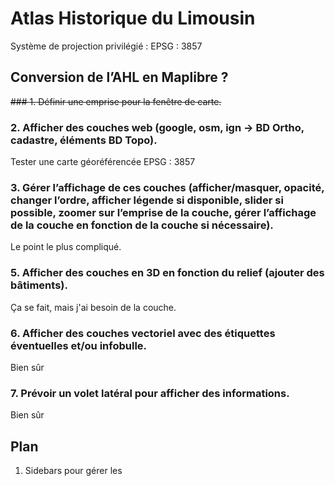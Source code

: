 # Atlas Historique du Limousin

Système de projection privilégié : EPSG : 3857

## Conversion de l’AHL en Maplibre ?

<s>### 1. Définir une emprise pour la fenêtre de carte.</s>

### 2. Afficher des couches web (google, osm, ign -> BD Ortho, cadastre, éléments BD Topo).

Tester une carte géoréférencée EPSG : 3857

### 3. Gérer l’affichage de ces couches (afficher/masquer, opacité, changer l’ordre, afficher légende si disponible, slider si possible, zoomer sur l’emprise de la couche, gérer l’affichage de la couche en fonction de la couche si nécessaire).

Le point le plus compliqué.

### 5. Afficher des couches en 3D en fonction du relief (ajouter des bâtiments).

Ça se fait, mais j'ai besoin de la couche.

### 6. Afficher des couches vectoriel avec des étiquettes éventuelles et/ou infobulle.

Bien sûr

### 7. Prévoir un volet latéral pour afficher des informations.

Bien sûr

## Plan

1. Sidebars pour gérer les 

